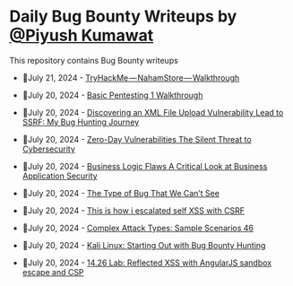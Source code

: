 # Daily Bug Bounty Writeups by [@Piyush Kumawat](https://twitter.com/piyush_supiy) 
This repository contains Bug Bounty writeups

<!-- BLOG-POST-LIST:START -->
 - 💯July 21, 2024 - [TryHackMe — NahamStore — Walkthrough](https://medium.com/@nayanjyoti16/tryhackme-nahamstore-walkthrough-d4ecfe586c96?source=rss------bug_bounty-5) 

 - 💯July 20, 2024 - [Basic Pentesting 1 Walkthrough](https://erdemstar.medium.com/basic-pentesting-1-walkthrough-4e447a2ac35d?source=rss------bug_bounty-5) 

 - 💯July 20, 2024 - [Discovering an XML File Upload Vulnerability Lead to SSRF: My Bug Hunting Journey](https://javroot.medium.com/discovering-an-xml-file-upload-vulnerability-lead-to-ssrf-my-bug-hunting-journey-8e1bac89f60f?source=rss------bug_bounty-5) 

 - 💯July 20, 2024 - [Zero-Day Vulnerabilities The Silent Threat to Cybersecurity](https://medium.com/@Land2Cyber/zero-day-vulnerabilities-the-silent-threat-to-cybersecurity-9aa1fda21b8c?source=rss------bug_bounty-5) 

 - 💯July 20, 2024 - [Business Logic Flaws A Critical Look at Business Application Security](https://medium.com/@Land2Cyber/business-logic-flaws-a-critical-look-at-business-application-security-62e0ffc8c88b?source=rss------bug_bounty-5) 

 - 💯July 20, 2024 - [The Type of Bug That We Can’t See](https://medium.com/@The_StarHack3r/the-type-of-bug-that-we-cant-see-82ff07cdcd71?source=rss------bug_bounty-5) 

 - 💯July 20, 2024 - [This is how i escalated self XSS with CSRF](https://medium.com/@pvnk24/this-is-how-i-escalated-self-xss-with-csrf-80113ab3080e?source=rss------bug_bounty-5) 

 - 💯July 20, 2024 - [Complex Attack Types: Sample Scenarios 46](https://medium.com/@brsdncr/complex-attack-types-sample-scenarios-46-a6707ef9e910?source=rss------bug_bounty-5) 

 - 💯July 20, 2024 - [Kali Linux: Starting Out with Bug Bounty Hunting](https://medium.com/@nimrashahidktk3/kali-linux-starting-out-with-bug-bounty-hunting-d7a0150645bd?source=rss------bug_bounty-5) 

 - 💯July 20, 2024 - [14.26 Lab: Reflected XSS with AngularJS sandbox escape and CSP](https://cyberw1ng.medium.com/14-26-lab-reflected-xss-with-angularjs-sandbox-escape-and-csp-b98791b2a5a6?source=rss------bug_bounty-5) 
<!-- BLOG-POST-LIST:END -->
